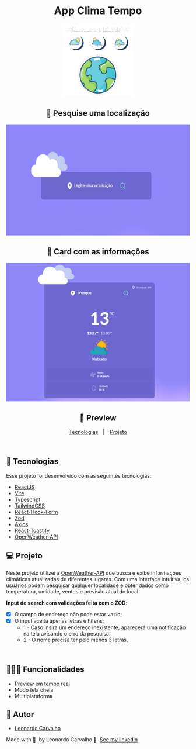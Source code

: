 <div align="center">
  <h1>App Clima Tempo</h1>
  <img src=".github/logo.png" />
</div>

<div align="center">

## 🚀 Pesquise uma localização

  <img src=".github/1.png" width="640px" height="304px" />

## 🚀 Card com as informações

  <img src=".github/2.png" width="640px" />

## 🚀 Preview

</div>

<p align="center">
  <a href="#-tecnologias">Tecnologias</a>&nbsp;&nbsp;&nbsp;|&nbsp;&nbsp;&nbsp;
  <a href="#-projeto">Projeto</a>
</p>

<br>

## 🚀 Tecnologias

Esse projeto foi desenvolvido com as seguintes tecnologias:

- [ReactJS](https://reactjs.org/)
- [Vite](https://vitejs.dev/)
- [Typescript](https://www.typescriptlang.org/)
- [TailwindCSS](https://tailwindcss.com/)
- [React-Hook-Form](https://react-hook-form.com/)
- [Zod](https://zod.dev/)
- [Axios](https://axios-http.com/ptbr/docs/intro)
- [React-Toastify](https://fkhadra.github.io/react-toastify/introduction)
- [OpenWeather-API](https://openweathermap.org/api)

## 💻 Projeto

Neste projeto utilizei a [OpenWeather-API](https://openweathermap.org/api) que busca e exibe informações climáticas atualizadas de diferentes lugares. Com uma interface intuitiva, os usuários podem pesquisar qualquer localidade e obter dados como temperatura, umidade, ventos e previsão atual do local.

**Input de search com validações feita com o ZOD**:

- [x] O campo de endereço não pode estar vazio;
- [x] O input aceita apenas letras e hífens;
  - 1 - Caso insira um endereço inexistente, aparecerá uma notificação na tela avisando o erro da pesquisa.
  - 2 - O nome precisa ter pelo menos 3 letras.

<br>

## 👨🏻‍💻 Funcionalidades

- Preview em tempo real
- Modo tela cheia
- Multiplataforma

## 🚀 Autor

- [Leonardo Carvalho](https://www.linkedin.com/in/leocarvalhodev/)

Made with 💜 &nbsp;by Leonardo Carvalho 👋 &nbsp;[See my linkedin](https://www.linkedin.com/in/leocarvalhodev/)
